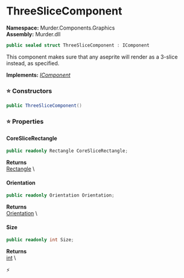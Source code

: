 # ThreeSliceComponent

**Namespace:** Murder.Components.Graphics \
**Assembly:** Murder.dll

```csharp
public sealed struct ThreeSliceComponent : IComponent
```

This component makes sure that any aseprite will render as a 3-slice instead,
            as specified.

**Implements:** _[IComponent](../..//Bang/Components/IComponent.html)_

### ⭐ Constructors
```csharp
public ThreeSliceComponent()
```

### ⭐ Properties
#### CoreSliceRectangle
```csharp
public readonly Rectangle CoreSliceRectangle;
```

**Returns** \
[Rectangle](../..//Murder/Core/Geometry/Rectangle.html) \
#### Orientation
```csharp
public readonly Orientation Orientation;
```

**Returns** \
[Orientation](../..//Murder/Core/Orientation.html) \
#### Size
```csharp
public readonly int Size;
```

**Returns** \
[int](https://learn.microsoft.com/en-us/dotnet/api/System.Int32?view=net-7.0) \


⚡